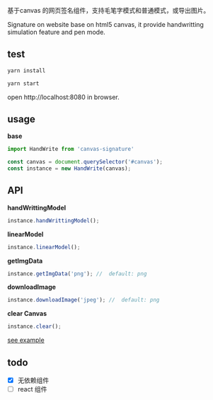 

基于canvas 的网页签名组件，支持毛笔字模式和普通模式，或导出图片。

Signature on website base on html5 canvas, it provide handwritting simulation feature and pen mode.

## test

```js
yarn install

yarn start
```

open http://localhost:8080 in browser.

## usage

**base**

```js
import HandWrite from 'canvas-signature'

const canvas = document.querySelector('#canvas');
const instance = new HandWrite(canvas);
```

## API

**handWrittingModel**

```js
instance.handWrittingModel();
```

**linearModel**

```js
instance.linearModel();
```

**getImgData**

```js
instance.getImgData('png'); //  default: png
```

**downloadImage**

```js
instance.downloadImage('jpeg'); //  default: png
```

**clear Canvas**

```js
instance.clear();
```

[see example](./example/index.html)


## todo

- [x] 无依赖组件
- [ ] react 组件

